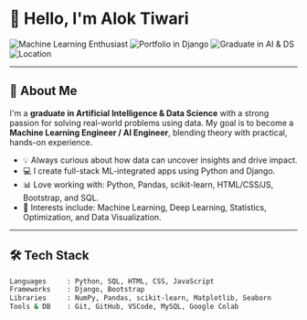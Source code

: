 # 👋 Hello, I'm Alok Tiwari

![Machine Learning Enthusiast](https://img.shields.io/badge/Machine%20Learning-Enthusiast-brightgreen)
![Portfolio in Django](https://img.shields.io/badge/Portfolio-Django-informational)
![Graduate in AI & DS](https://img.shields.io/badge/Graduate-AI%20&%20Data%20Science-blueviolet)
![Location](https://img.shields.io/badge/Location-India-orange)

---

## 🚀 About Me
I'm a **graduate in Artificial Intelligence & Data Science** with a strong passion for solving real-world problems using data. My goal is to become a **Machine Learning Engineer / AI Engineer**, blending theory with practical, hands-on experience.

- 💡 Always curious about how data can uncover insights and drive impact.
- 💻 I create full-stack ML-integrated apps using Python and Django.
- 📊 Love working with: Python, Pandas, scikit-learn, HTML/CSS/JS, Bootstrap, and SQL.
- 🧠 Interests include: Machine Learning, Deep Learning, Statistics, Optimization, and Data Visualization.

---

## 🛠️ Tech Stack

```bash
Languages     : Python, SQL, HTML, CSS, JavaScript
Frameworks    : Django, Bootstrap
Libraries     : NumPy, Pandas, scikit-learn, Matplotlib, Seaborn
Tools & DB    : Git, GitHub, VSCode, MySQL, Google Colab
